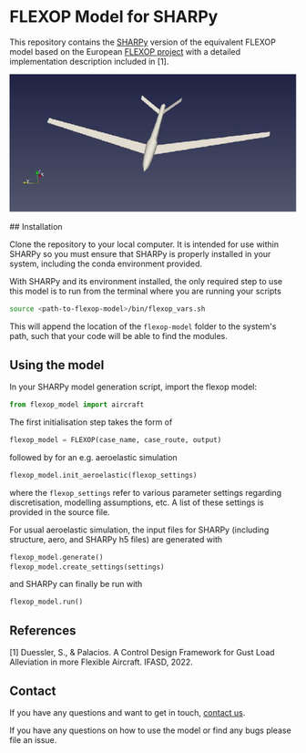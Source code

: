 # FLEXOP Model for SHARPy

This repository contains the [SHARPy](http://github.com/imperialcollegelondon/sharpy) version of the equivalent FLEXOP model based on the European [FLEXOP project](https://flexop.eu/) with a detailed implementation description included in [1]. 
<p align="center">
<img  src="doc/source/FLEXOP_white.png" alt="Aerodynamic FLEXOP model">
 </p>
## Installation

Clone the repository to your local computer. It is intended for use within SHARPy so you must ensure that SHARPy is 
properly installed in your system, including the conda environment provided.

With SHARPy and its environment installed, the only required step to use this model is to run from the terminal where
you are running your scripts

```bash
source <path-to-flexop-model>/bin/flexop_vars.sh
```
 
This will append the location of the `flexop-model` folder to the system's path, such that your code will be able to find
the modules.

## Using the model

In your SHARPy model generation script, import the flexop model:

```python
from flexop_model import aircraft
```

The first initialisation step takes the form of

```python
flexop_model = FLEXOP(case_name, case_route, output)
```
followed by for an e.g. aeroelastic simulation

```python
flexop_model.init_aeroelastic(flexop_settings)
```
where the `flexop_settings` refer to various parameter settings regarding discretisation, modelling assumptions, etc. A list of these
settings is provided in the source file.

For usual aeroelastic  simulation, the input files for SHARPy (including structure, aero, and SHARPy h5 files) are generated with

```python
flexop_model.generate()
flexop_model.create_settings(settings)
```

and SHARPy can finally be run with


```python
flexop_model.run()
```

## References

[1] Duessler, S., & Palacios. A Control Design Framework for Gust Load Alleviation in more Flexible Aircraft. IFASD, 2022.

## Contact

If you have any questions and want to get in touch, 
[contact us](https://www.imperial.ac.uk/aeroelastics/people/duessler/).

If you have any questions on how to use the model or find any bugs please file an issue. 
